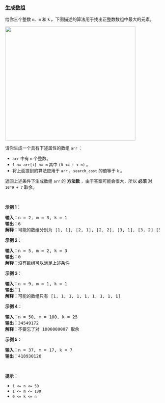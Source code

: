 ### [生成数组](https://leetcode-cn.com/problems/build-array-where-you-can-find-the-maximum-exactly-k-comparisons)

<p>给你三个整数 <code>n</code>、<code>m</code> 和 <code>k</code> 。下图描述的算法用于找出正整数数组中最大的元素。</p>

<p><img alt="" src="https://assets.leetcode-cn.com/aliyun-lc-upload/uploads/2020/04/19/e.png" style="height: 372px; width: 424px;"></p>

<p>请你生成一个具有下述属性的数组 <code>arr</code> ：</p>

<ul>
	<li><code>arr</code> 中有 <code>n</code> 个整数。</li>
	<li><code>1 &lt;= arr[i] &lt;= m</code> 其中 <code>(0 &lt;= i &lt; n)</code> 。</li>
	<li>将上面提到的算法应用于 <code>arr</code> ，<code>search_cost</code> 的值等于 <code>k</code> 。</li>
</ul>

<p>返回上述条件下生成数组 <code>arr</code> 的 <strong>方法数</strong> ，由于答案可能会很大，所以 <strong>必须</strong> 对 <code>10^9 + 7</code> 取余。</p>

<p>&nbsp;</p>

<p><strong>示例 1：</strong></p>

<pre><strong>输入：</strong>n = 2, m = 3, k = 1
<strong>输出：</strong>6
<strong>解释：</strong>可能的数组分别为 [1, 1], [2, 1], [2, 2], [3, 1], [3, 2] [3, 3]
</pre>

<p><strong>示例 2：</strong></p>

<pre><strong>输入：</strong>n = 5, m = 2, k = 3
<strong>输出：</strong>0
<strong>解释：</strong>没有数组可以满足上述条件
</pre>

<p><strong>示例 3：</strong></p>

<pre><strong>输入：</strong>n = 9, m = 1, k = 1
<strong>输出：</strong>1
<strong>解释：</strong>可能的数组只有 [1, 1, 1, 1, 1, 1, 1, 1, 1]
</pre>

<p><strong>示例 4：</strong></p>

<pre><strong>输入：</strong>n = 50, m = 100, k = 25
<strong>输出：</strong>34549172
<strong>解释：</strong>不要忘了对 1000000007 取余
</pre>

<p><strong>示例 5：</strong></p>

<pre><strong>输入：</strong>n = 37, m = 17, k = 7
<strong>输出：</strong>418930126
</pre>

<p>&nbsp;</p>

<p><strong>提示：</strong></p>

<ul>
	<li><code>1 &lt;= n &lt;= 50</code></li>
	<li><code>1 &lt;= m &lt;= 100</code></li>
	<li><code>0 &lt;= k &lt;= n</code></li>
</ul>

